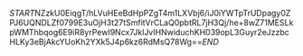 $START$NZzkU0EiqgT/hLVuHEeBdHpPZgT4m1LXVbj6/iJ0iYWTpTrUDpagy0ZPJ6UQNDLZf0799E3uOjH3t27tSmfitVrCLaQ0pbtRL7jH3Qj/he+8wZ71MESLkpWMThbqog6E9iR8yrPewI9Ncx7JklJvIHNwiduchKH039opL3Guyr2eJzzbcHLKy3eBjAkcYUoKh2YXk5J4p6kz6RdMsQ78Wg==$END$
